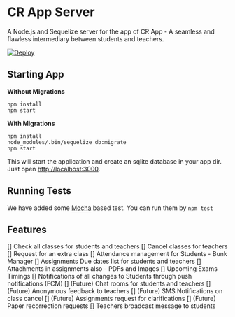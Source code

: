 # CR App Server

A Node.js and Sequelize server for the app of CR App - A seamless and flawless intermediary between students and teachers.

[![Deploy](https://www.herokucdn.com/deploy/button.svg)](https://heroku.com/deploy)

## Starting App

**Without Migrations**

```
npm install
npm start
```

**With Migrations**

```
npm install
node_modules/.bin/sequelize db:migrate
npm start
```

This will start the application and create an sqlite database in your app dir.
Just open [http://localhost:3000](http://localhost:3000).

## Running Tests

We have added some [Mocha](https://mochajs.org) based test. You can run them by `npm test`

## Features

[] Check all classes for students and teachers
[] Cancel classes for teachers
[] Request for an extra class
[] Attendance management for Students - Bunk Manager
[] Assignments Due dates list for students and teachers
[] Attachments in assignments also - PDFs and Images
[] Upcoming Exams Timings
[] Notifications of all changes to Students through push notifications (FCM)
[] (Future) Chat rooms for students and teachers
[] (Future) Anonymous feedback to teachers
[] (Future) SMS Notifications on class cancel
[] (Future) Assignments request for clarifications
[] (Future) Paper recorrection requests
[] Teachers broadcast message to students